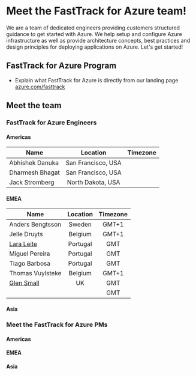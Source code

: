  # Meet the FastTrack for Azure team!
We are a team of dedicated engineers providing customers structured guidance to get started with Azure. We help setup and configure Azure infrastructure as well as provide architecture concepts, best practices and design principles for deploying applications on Azure. Let's get started!


## FastTrack for Azure Program

* Explain what FastTrack for Azure is directly from our landing page [azure.com/fasttrack](https://azure.com/fasttrack)


## Meet the team

### FastTrack for Azure Engineers

#### Americas

| Name              | Location              | Timezone      |
| -------------     |:---------------------:|:-------------:|
| Abhishek Danuka   | San Francisco, USA    |               |
| Dharmesh Bhagat   | San Francisco, USA    |               |
| Jack Stromberg    | North Dakota, USA     |               |

#### EMEA

| Name                              | Location              | Timezone      |
| -------------                     |:---------------------:|:-------------:|
| Anders Bengtsson                  | Sweden                | GMT+1         |
| Jelle Druyts                      | Belgium               | GMT+1         |
| [Lara Leite](articles/laleite.md) | Portugal              | GMT           |
| Miguel Pereira                    | Portugal              | GMT           |
| Tiago Barbosa                     | Portugal              | GMT           |
| Thomas Vuylsteke                  | Belgium               | GMT+1         |
| [Glen Small](articles/gsmall.md)  | UK                    | GMT           |
|                                   |     | GMT           |


#### Asia



### Meet the FastTrack for Azure PMs



#### Americas



#### EMEA



#### Asia